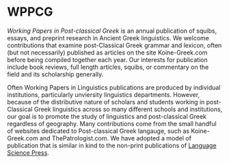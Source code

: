 # WPPCG
<i>Working Papers in Post-classical Greek</i> is an annual publication of squibs, essays, and preprint research in Ancient Greek linguistics. We welcome contributions that examine post-Classical Greek grammar and lexicon, often (but not necessarily) published as articles on the site Koine-Greek.com before being compiled together each year. Our interests for publication include book reviews, full length articles, squibs, or commentary on the field and its scholarship generally.

Often Working Papers in Linguistics publications are produced by individual institutions, particularly unviersity linguistics departments. However, because of the distributive nature of scholars and students working in post-Classical Greek linguistics across so many different schools and institutions, our goal is to promote the study of linguistics and post-classical Greek regardless of geography. Many contributions come from the small handful of websites dedicated to Post-classical Greek langauge, such as Koine-Greek.com and ThePatrologist.com. We have adopted a model of publication that is similar in kind to the non-print publications of <a href="https://langsci-press.org/">Language Science Press</a>.

